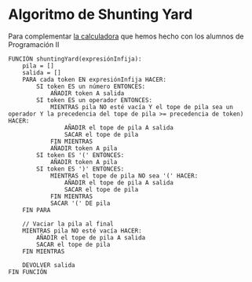 # Algoritmo de Shunting Yard

Para complementar [la calculadora](https://github.com/mmasias/24-25-PRG2/blob/main/src/calculadora/README.md) que hemos hecho con los alumnos de Programación II

```
FUNCIÓN shuntingYard(expresiónInfija):
    pila = []
    salida = []
    PARA cada token EN expresiónInfija HACER:
        SI token ES un número ENTONCES:
            AÑADIR token A salida
        SI token ES un operador ENTONCES:
            MIENTRAS pila NO esté vacía Y el tope de pila sea un operador Y la precedencia del tope de pila >= precedencia de token) HACER:
                AÑADIR el tope de pila A salida
                SACAR el tope de pila
            FIN MIENTRAS
            AÑADIR token A pila
        SI token ES '(' ENTONCES:
            AÑADIR token A pila
        SI token ES ')' ENTONCES:
            MIENTRAS el tope de pila NO sea '(' HACER:
                AÑADIR el tope de pila A salida
                SACAR el tope de pila
            FIN MIENTRAS
            SACAR '(' DE pila
    FIN PARA

    // Vaciar la pila al final
    MIENTRAS pila NO esté vacía HACER:
        AÑADIR el tope de pila A salida
        SACAR el tope de pila
    FIN MIENTRAS

    DEVOLVER salida
FIN FUNCIÓN
```
